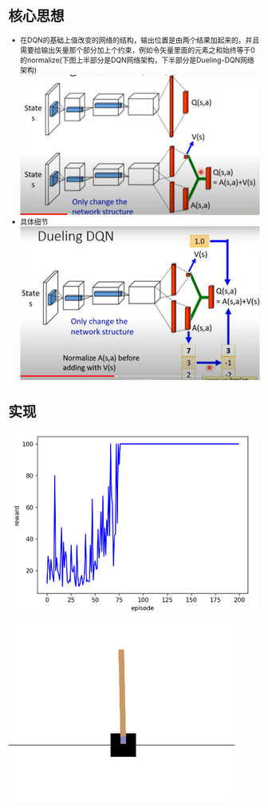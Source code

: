 # 核心思想
+ 在DQN的基础上值改变的网络的结构，输出位置是由两个结果加起来的。并且需要给输出矢量那个部分加上个约束，例如令矢量里面的元素之和始终等于0的normalize(下图上半部分是DQN网络架构，下半部分是Dueling-DQN网络架构)
![dueling-dqn.png](./../images/dueling-dqn.png)
+ 具体细节
![dueling-dqn-1.png](./../images/dueling-dqn-1.png)
# 实现
![dueling-dqn-res.png](./../images/dueling-dqn-res.png)
![dqn-game.png](./../images/dqn-game.png)
